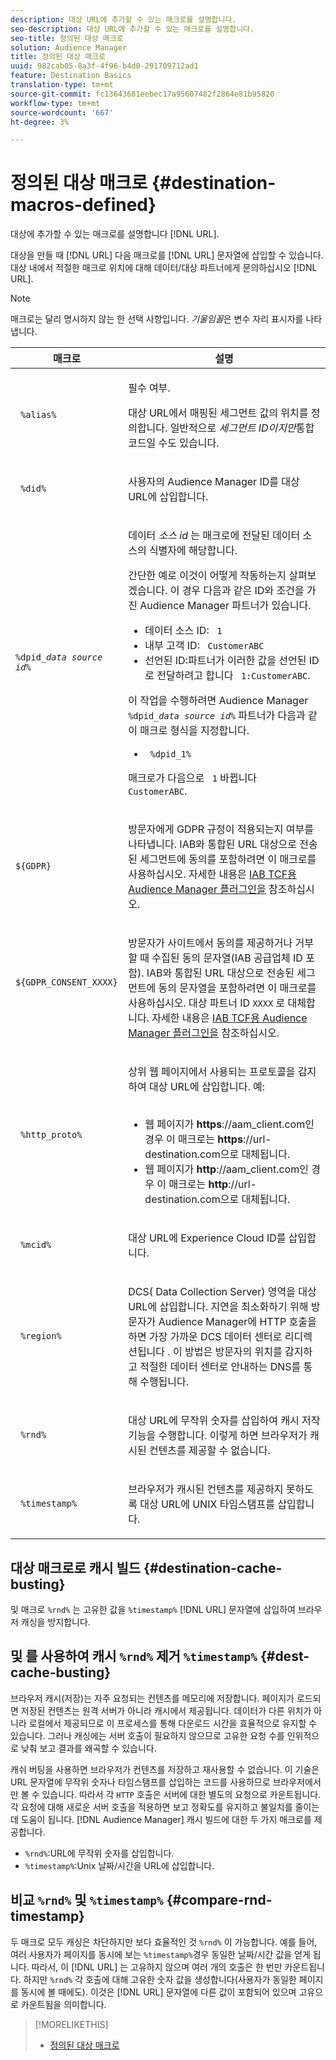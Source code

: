```yaml
---
description: 대상 URL에 추가할 수 있는 매크로를 설명합니다.
seo-description: 대상 URL에 추가할 수 있는 매크로를 설명합니다.
seo-title: 정의된 대상 매크로
solution: Audience Manager
title: 정의된 대상 매크로
uuid: 982cab05-8a3f-4f96-b4d0-291709712ad1
feature: Destination Basics
translation-type: tm+mt
source-git-commit: fc13643681eebec17a95607482f2864e81b95820
workflow-type: tm+mt
source-wordcount: '667'
ht-degree: 3%

---
```



# 정의된 대상 매크로 {#destination-macros-defined}

대상에 추가할 수 있는 매크로를 설명합니다 [!DNL URL].

<!-- destination-macros.xml -->

대상을 만들 때 [!DNL URL] 다음 매크로를 [!DNL URL] 문자열에 삽입할 수 있습니다. 대상 내에서 적절한 매크로 위치에 대해 데이터/대상 파트너에게 문의하십시오 [!DNL URL].

>[!NOTE]
>
>매크로는 달리 명시하지 않는 한 선택 사항입니다. *기울임꼴*&#x200B;은 변수 자리 표시자를 나타냅니다.

<table id="table_2C532EFB9DAE41B08714753EBD7DFB05"> 
 <thead> 
  <tr> 
   <th colname="col1" class="entry"> 매크로 </th> 
   <th colname="col2" class="entry"> 설명 </th> 
  </tr> 
 </thead>
 <tbody> 
  <tr> 
   <td colname="col1"> <p> <code> %alias%</code> </p> </td> 
   <td colname="col2"> <p>필수 여부. </p> <p>대상 URL에서 매핑된 세그먼트 값의 위치를 정의합니다. 일반적으로 <i>세그먼트 ID이지만</i>통합 코드일 수도 있습니다. </p> </td> 
  </tr> 
  <tr> 
   <td colname="col1"> <p> <code> %did%</code> </p> </td> 
   <td colname="col2"> <p>사용자의 <span class="keyword"> Audience Manager</span> ID를 대상 URL에 삽입합니다. </p> </td> 
  </tr> 
  <tr> 
   <td colname="col1"> <p> <code>%dpid_<i>data source id</i>%</code> </p> </td> 
   <td colname="col2"> <p>데이터 <i>소스 id</i> 는 매크로에 전달된 데이터 소스의 식별자에 해당합니다. </p> <p>간단한 예로 이것이 어떻게 작동하는지 살펴보겠습니다. 이 경우 다음과 같은 ID와 조건을 가진 <span class="keyword"> Audience Manager</span> 파트너가 있습니다. </p> 
    <ul id="ul_697508B437EB4090B121AFA5D519AFBE"> 
     <li id="li_32D9F72A7D1543A892DC7E1529E98A96">데이터 소스 ID: <code> 1</code> </li> 
     <li id="li_099F5B63D2244B5AADA9B26CB6152E6B">내부 고객 ID: <code> CustomerABC</code> </li> 
     <li id="li_0D9FE501C16444DDB388C8E934E5A8C6">선언된 ID:파트너가 이러한 값을 선언된 ID로 전달하려고 합니다 <code> 1:CustomerABC</code>. </li> 
    </ul> <p>이 작업을 수행하려면 Audience Manager <code>%dpid_<i>data source id</i>%</code><span class="keyword"></span> 파트너가 다음과 같이 매크로 형식을 지정합니다. </p> 
    <ul class="simplelist"> 
     <li> <code> %dpid_1%</code> </li> 
    </ul> <p>매크로가 다음으로 <code> 1</code> 바뀝니다 <code> CustomerABC</code>. </p> </td> 
  </tr> 
  <tr>
    <td><p><code>${GDPR}</code></p></td>
    <td><p>방문자에게 GDPR 규정이 적용되는지 여부를 나타냅니다. IAB와 통합된 URL 대상으로 전송된 세그먼트에 동의를 포함하려면 이 매크로를 사용하십시오. 자세한 내용은 <a href="../../overview/data-security-and-privacy/aam-iab-plugin.md">IAB TCF용 Audience Manager 플러그인을</a> 참조하십시오.</p></td>
  </tr>
   <tr>
    <td><code>${GDPR_CONSENT_XXXX}</code></p></td>
    <td><p>방문자가 사이트에서 동의를 제공하거나 거부할 때 수집된 동의 문자열(IAB 공급업체 ID 포함). IAB와 통합된 URL 대상으로 전송된 세그먼트에 동의 문자열을 포함하려면 이 매크로를 사용하십시오. 대상 파트너 ID <code>XXXX</code> 로 대체합니다. 자세한 내용은 <a href="../../overview/data-security-and-privacy/aam-iab-plugin.md">IAB TCF용 Audience Manager 플러그인을</a> 참조하십시오. </p></td>
  </tr>
  <tr> 
   <td colname="col1"> <p><code> %http_proto%</code> </p> </td> 
   <td colname="col2"> <p>상위 웹 페이지에서 사용되는 프로토콜을 감지하여 대상 URL에 삽입합니다. 예:
     <br> 
     <ul id="ul_026F56EC46E94D9EB1153557C0F65325"> 
      <li id="li_B41EF140CC274CB68FE7213DD8B908C0">웹 페이지가 <b>https</b>://aam_client.com인 경우 이 매크로는 <b>https</b>://url-destination.com으로 대체됩니다. </li> 
      <li id="li_BDCD6EA69B004A92BA6981952341BD77">웹 페이지가 <b>http</b>://aam_client.com인 경우 이 매크로는 <b>http</b>://url-destination.com으로 대체됩니다. </li> 
     </ul> </p> </td> 
  </tr> 
  <tr> 
   <td colname="col1"> <p><code> %mcid%</code> </p> </td> 
   <td colname="col2"> <p>대상 URL에 <span class="keyword"> Experience Cloud</span> ID를 삽입합니다. </p> </td> 
  </tr> 
  <tr> 
   <td colname="col1"> <p><code> %region%</code> </p> </td> 
   <td colname="col2"> <p>DCS( <span class="wintitle"> Data Collection Server)</span> 영역을 대상 URL에 삽입합니다. 지연을 최소화하기 위해 방문자가 <span class="keyword"> Audience Manager</span>에 HTTP 호출을 하면 가장 가까운 DCS 데이터 센터로 리디렉션됩니다 <span class="wintitle"></span> . 이 방법은 방문자의 위치를 감지하고 적절한 데이터 센터로 안내하는 DNS를 통해 수행됩니다. </p> </td> 
  </tr> 
  <tr> 
   <td colname="col1"> <p> <code> %rnd%</code> </p> </td> 
   <td colname="col2"> <p>대상 URL에 무작위 숫자를 삽입하여 캐시 저작 기능을 수행합니다. 이렇게 하면 브라우저가 캐시된 컨텐츠를 제공할 수 없습니다. </p> </td> 
  </tr> 
  <tr> 
   <td colname="col1"> <p> <code> %timestamp%</code> </p> </td> 
   <td colname="col2"> <p>브라우저가 캐시된 컨텐츠를 제공하지 못하도록 대상 URL에 UNIX 타임스탬프를 삽입합니다. </p> </td> 
  </tr> 
 </tbody> 
</table>

## 대상 매크로로 캐시 빌드 {#destination-cache-busting}

및 매크로 `%rnd%` 는 고유한 값을 `%timestamp%` [!DNL URL] 문자열에 삽입하여 브라우저 캐싱을 방지합니다.

## 및 를 사용하여 캐시 `%rnd%` 제거 `%timestamp%` {#dest-cache-busting}

<!-- c_dest_cache_busting.xml -->

브라우저 캐시(저장)는 자주 요청되는 컨텐츠를 메모리에 저장합니다. 페이지가 로드되면 저장된 컨텐츠는 원격 서버가 아니라 캐시에서 제공됩니다. 데이터가 다른 위치가 아니라 로컬에서 제공되므로 이 프로세스를 통해 다운로드 시간을 효율적으로 유지할 수 있습니다. 그러나 캐싱에는 서버 호출이 필요하지 않으므로 고유한 요청 수를 인위적으로 낮춰 보고 결과를 왜곡할 수 있습니다.

캐쉬 버팅을 사용하면 브라우저가 컨텐츠를 저장하고 재사용할 수 없습니다. 이 기술은 URL 문자열에 무작위 숫자나 타임스탬프를 삽입하는 코드를 사용하므로 브라우저에서만 볼 수 있습니다. 따라서 각 `HTTP` 호출은 서버에 대한 별도의 요청으로 카운트됩니다. 각 요청에 대해 새로운 서버 호출을 적용하면 보고 정확도를 유지하고 불일치를 줄이는 데 도움이 됩니다. [!DNL Audience Manager] 캐시 빌드에 대한 두 가지 매크로를 제공합니다.

* `%rnd%`:URL에 무작위 숫자를 삽입합니다.
* `%timestamp%`:Unix 날짜/시간을 URL에 삽입합니다.

## 비교 `%rnd%` 및 `%timestamp%` {#compare-rnd-timestamp}

두 매크로 모두 캐싱은 차단하지만 보다 효율적인 것 `%rnd%` 이 가능합니다. 예를 들어, 여러 사용자가 페이지를 동시에 보는 `%timestamp%`경우 동일한 날짜/시간 값을 얻게 됩니다. 따라서, 이 [!DNL URL] 는 고유하지 않으며 여러 개의 호출은 한 번만 카운트됩니다. 하지만 `%rnd%` 각 호출에 대해 고유한 숫자 값을 생성합니다(사용자가 동일한 페이지를 동시에 볼 때에도). 이것은 [!DNL URL] 문자열에 다른 값이 포함되어 있으며 고유으로 카운트됨을 의미합니다.

>[!MORELIKETHIS]
>
>* [정의된 대상 매크로](../../features/destinations/destination-macros.md#destination-macros-defined)